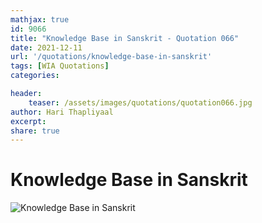 ```yaml
---
mathjax: true
id: 9066
title: "Knowledge Base in Sanskrit - Quotation 066"
date: 2021-12-11
url: '/quotations/knowledge-base-in-sanskrit'
tags: [WIA Quotations] 
categories: 

header:
    teaser: /assets/images/quotations/quotation066.jpg
author: Hari Thapliyaal 
excerpt:
share: true 
---
```


# Knowledge Base in Sanskrit

![Knowledge Base in Sanskrit](/assets/images/quotations/quotation066.jpg)

